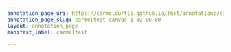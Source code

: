 ```yaml
---
annotation_page_uri: https://carmelcurtis.github.io/test/annotations/carmeltest-canvas-1-02-00-00.json
annotation_page_slug: carmeltest-canvas-1-02-00-00
layout: annotation_page
manifest_label: carmeltest

---
```

